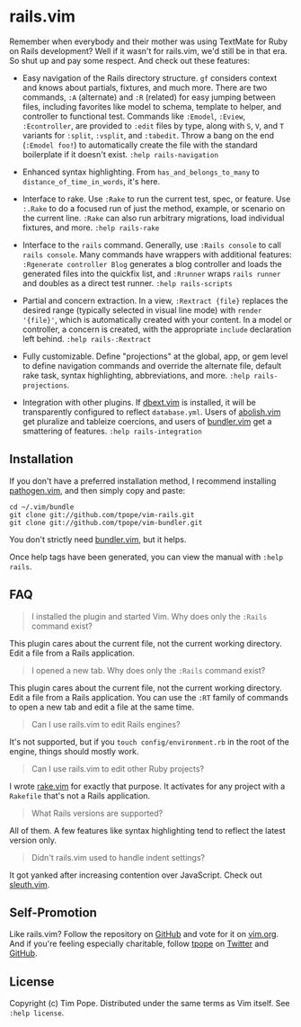 # rails.vim

Remember when everybody and their mother was using TextMate for Ruby on
Rails development?  Well if it wasn't for rails.vim, we'd still be in
that era.  So shut up and pay some respect.  And check out these
features:

* Easy navigation of the Rails directory structure.  `gf` considers
  context and knows about partials, fixtures, and much more.  There are
  two commands, `:A` (alternate) and `:R` (related) for easy jumping
  between files, including favorites like model to schema, template to
  helper, and controller to functional test.  Commands like `:Emodel`,
  `:Eview`, `:Econtroller`, are provided to `:edit` files by type, along
  with `S`, `V`, and `T` variants for `:split`, `:vsplit`, and
  `:tabedit`.  Throw a bang on the end (`:Emodel foo!`) to automatically
  create the file with the standard boilerplate if it doesn't exist.
  `:help rails-navigation`

* Enhanced syntax highlighting.  From `has_and_belongs_to_many` to
  `distance_of_time_in_words`, it's here.

* Interface to rake.  Use `:Rake` to run the current test, spec, or
  feature.  Use `:.Rake` to do a focused run of just the method,
  example, or scenario on the current line.  `:Rake` can also run
  arbitrary migrations, load individual fixtures, and more.
  `:help rails-rake`

* Interface to the `rails` command.  Generally, use `:Rails console` to
  call `rails console`.  Many commands have wrappers with additional features:
  `:Rgenerate controller Blog` generates a blog controller and loads the
  generated files into the quickfix list, and `:Rrunner` wraps `rails runner`
  and doubles as a direct test runner.  `:help rails-scripts`

* Partial and concern extraction.  In a view, `:Rextract {file}`
  replaces the desired range (typically selected in visual line mode)
  with `render '{file}'`, which is automatically created with your
  content.  In a model or controller, a concern is created, with the
  appropriate `include` declaration left behind.
  `:help rails-:Rextract`

* Fully customizable. Define "projections" at the global, app, or gem
  level to define navigation commands and override the alternate file,
  default rake task, syntax highlighting, abbreviations, and more.
  `:help rails-projections`.

* Integration with other plugins.  If
  [dbext.vim](http://www.vim.org/scripts/script.php?script_id=356) is
  installed, it will be transparently configured to reflect
  `database.yml`.  Users of
  [abolish.vim](https://github.com/tpope/vim-abolish) get pluralize and
  tableize coercions, and users of
  [bundler.vim](https://github.com/tpope/vim-bundler) get a smattering of
  features.  `:help rails-integration`

## Installation

If you don't have a preferred installation method, I recommend
installing [pathogen.vim](https://github.com/tpope/vim-pathogen), and
then simply copy and paste:

    cd ~/.vim/bundle
    git clone git://github.com/tpope/vim-rails.git
    git clone git://github.com/tpope/vim-bundler.git

You don't strictly need [bundler.vim][], but it helps.

Once help tags have been generated, you can view the manual with
`:help rails`.

[bundler.vim]: https://github.com/tpope/vim-bundler

## FAQ

> I installed the plugin and started Vim.  Why does only the `:Rails`
> command exist?

This plugin cares about the current file, not the current working
directory.  Edit a file from a Rails application.

> I opened a new tab.  Why does only the `:Rails` command exist?

This plugin cares about the current file, not the current working
directory.  Edit a file from a Rails application.  You can use the `:RT`
family of commands to open a new tab and edit a file at the same time.

> Can I use rails.vim to edit Rails engines?

It's not supported, but if you `touch config/environment.rb` in the root
of the engine, things should mostly work.

> Can I use rails.vim to edit other Ruby projects?

I wrote [rake.vim](https://github.com/tpope/vim-rake) for exactly that
purpose.  It activates for any project with a `Rakefile` that's not a
Rails application.

> What Rails versions are supported?

All of them.  A few features like syntax highlighting tend to reflect the
latest version only.

> Didn't rails.vim used to handle indent settings?

It got yanked after increasing contention over JavaScript.  Check out
[sleuth.vim](https://github.com/tpope/vim-sleuth).

## Self-Promotion

Like rails.vim? Follow the repository on
[GitHub](https://github.com/tpope/vim-rails) and vote for it on
[vim.org](http://www.vim.org/scripts/script.php?script_id=1567).  And if
you're feeling especially charitable, follow [tpope](http://tpo.pe/) on
[Twitter](http://twitter.com/tpope) and
[GitHub](https://github.com/tpope).

## License

Copyright (c) Tim Pope.  Distributed under the same terms as Vim itself.
See `:help license`.
